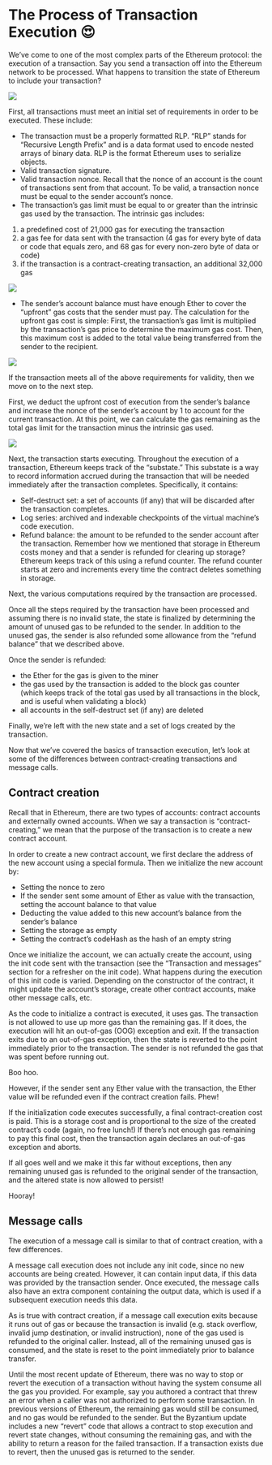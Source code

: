 ﻿# The Process of Transaction Execution 😍

We’ve come to one of the most complex parts of the Ethereum protocol: the execution of a transaction. Say you send a transaction off into the Ethereum network to be processed. What happens to transition the state of Ethereum to include your transaction?

![](https://lh6.googleusercontent.com/6eNqO71lOP86G7T87dczDJBStjAxz6vL8Ts4FHnJqL_kORO2Y8twQ7hZqII7ELHSlR61z6y42-Q2B2Q7nkjc5muQjVrgP0FFob4XeKk_0-f-cR6ViWd46-s_wVy8K3QeQEtaFmZQ)

First, all transactions must meet an initial set of requirements in order to be executed. These include:

- The transaction must be a properly formatted RLP. “RLP” stands for “Recursive Length Prefix” and is a data format used to encode nested arrays of binary data. RLP is the format Ethereum uses to serialize objects.
- Valid transaction signature.
- Valid transaction nonce. Recall that the nonce of an account is the count of transactions sent from that account. To be valid, a transaction nonce must be equal to the sender account’s nonce.
- The transaction’s gas limit must be equal to or greater than the intrinsic gas used by the transaction. The intrinsic gas includes:

1.  a predefined cost of 21,000 gas for executing the transaction
2.  a gas fee for data sent with the transaction (4 gas for every byte of data or code that equals zero, and 68 gas for every non-zero byte of data or code)
3.  if the transaction is a contract-creating transaction, an additional 32,000 gas

![](https://lh3.googleusercontent.com/Ofb7zpp4CQvQRWQnnpjdWoNhgiPmMfiKPXR6NIJZbjhUl0Byea5lCFn60AmmDgxNU4a06gDSWpO656IN3HvPRFbjsRnLNiglTUF-sfZDkhIgNvL6emZCsU_qFBT0unpSiDNatYBh)

- The sender’s account balance must have enough Ether to cover the “upfront” gas costs that the sender must pay. The calculation for the upfront gas cost is simple: First, the transaction’s gas limit is multiplied by the transaction’s gas price to determine the maximum gas cost. Then, this maximum cost is added to the total value being transferred from the sender to the recipient.

![](https://lh6.googleusercontent.com/chVl451TDYVknE9ZbsqPi_LMI2lLoihApaIYdn2gU3_ld3D5CLPH4ERlnGNzN9aYmTjuOC1D2wZpCTd60YhIrDJaemNHEX35CZmqDh03AGkptq8uejGAkAKhyiX2CaN5cAJkCakq)

If the transaction meets all of the above requirements for validity, then we move on to the next step.

First, we deduct the upfront cost of execution from the sender’s balance and increase the nonce of the sender’s account by 1 to account for the current transaction. At this point, we can calculate the gas remaining as the total gas limit for the transaction minus the intrinsic gas used.

![](https://lh6.googleusercontent.com/CRdp6yuD6D5eEU3ZK0H_jJneeB99txnCb1QwJYSie4RH3KGAE84BNSSWW0NWl-k_DHNuRY8kjSRHMeSYmysfZrWqTOaAsO0SsTnywVW8sXWj9yxTYshl1dmELFBYIFE0zroTpiEf)

Next, the transaction starts executing. Throughout the execution of a transaction, Ethereum keeps track of the “substate.” This substate is a way to record information accrued during the transaction that will be needed immediately after the transaction completes. Specifically, it contains:

- Self-destruct set: a set of accounts (if any) that will be discarded after the transaction completes.
- Log series: archived and indexable checkpoints of the virtual machine’s code execution.
- Refund balance: the amount to be refunded to the sender account after the transaction. Remember how we mentioned that storage in Ethereum costs money and that a sender is refunded for clearing up storage? Ethereum keeps track of this using a refund counter. The refund counter starts at zero and increments every time the contract deletes something in storage.

Next, the various computations required by the transaction are processed.

Once all the steps required by the transaction have been processed and assuming there is no invalid state, the state is finalized by determining the amount of unused gas to be refunded to the sender. In addition to the unused gas, the sender is also refunded some allowance from the “refund balance” that we described above.

Once the sender is refunded:

- the Ether for the gas is given to the miner
- the gas used by the transaction is added to the block gas counter (which keeps track of the total gas used by all transactions in the block, and is useful when validating a block)
- all accounts in the self-destruct set (if any) are deleted

Finally, we’re left with the new state and a set of logs created by the transaction.

Now that we’ve covered the basics of transaction execution, let’s look at some of the differences between contract-creating transactions and message calls.

## Contract creation

Recall that in Ethereum, there are two types of accounts: contract accounts and externally owned accounts. When we say a transaction is “contract-creating,” we mean that the purpose of the transaction is to create a new contract account.

In order to create a new contract account, we first declare the address of the new account using a special formula. Then we initialize the new account by:

- Setting the nonce to zero
- If the sender sent some amount of Ether as value with the transaction, setting the account balance to that value
- Deducting the value added to this new account’s balance from the sender’s balance
- Setting the storage as empty
- Setting the contract’s codeHash as the hash of an empty string

Once we initialize the account, we can actually create the account, using the init code sent with the transaction (see the “Transaction and messages” section for a refresher on the init code). What happens during the execution of this init code is varied. Depending on the constructor of the contract, it might update the account’s storage, create other contract accounts, make other message calls, etc.

As the code to initialize a contract is executed, it uses gas. The transaction is not allowed to use up more gas than the remaining gas. If it does, the execution will hit an out-of-gas (OOG) exception and exit. If the transaction exits due to an out-of-gas exception, then the state is reverted to the point immediately prior to the transaction. The sender is not refunded the gas that was spent before running out.

Boo hoo.

However, if the sender sent any Ether value with the transaction, the Ether value will be refunded even if the contract creation fails. Phew!

If the initialization code executes successfully, a final contract-creation cost is paid. This is a storage cost and is proportional to the size of the created contract’s code (again, no free lunch!) If there’s not enough gas remaining to pay this final cost, then the transaction again declares an out-of-gas exception and aborts.

If all goes well and we make it this far without exceptions, then any remaining unused gas is refunded to the original sender of the transaction, and the altered state is now allowed to persist!

Hooray!

## Message calls

The execution of a message call is similar to that of contract creation, with a few differences.

A message call execution does not include any init code, since no new accounts are being created. However, it can contain input data, if this data was provided by the transaction sender. Once executed, the message calls also have an extra component containing the output data, which is used if a subsequent execution needs this data.

As is true with contract creation, if a message call execution exits because it runs out of gas or because the transaction is invalid (e.g. stack overflow, invalid jump destination, or invalid instruction), none of the gas used is refunded to the original caller. Instead, all of the remaining unused gas is consumed, and the state is reset to the point immediately prior to balance transfer.

Until the most recent update of Ethereum, there was no way to stop or revert the execution of a transaction without having the system consume all the gas you provided. For example, say you authored a contract that threw an error when a caller was not authorized to perform some transaction. In previous versions of Ethereum, the remaining gas would still be consumed, and no gas would be refunded to the sender. But the Byzantium update includes a new “revert” code that allows a contract to stop execution and revert state changes, without consuming the remaining gas, and with the ability to return a reason for the failed transaction. If a transaction exists due to revert, then the unused gas is returned to the sender.
